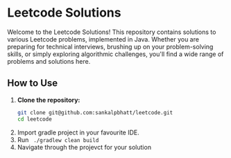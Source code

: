 
# Leetcode Solutions

Welcome to the Leetcode Solutions! This repository contains solutions to various Leetcode problems, implemented in Java. Whether you are preparing for technical interviews, brushing up on your problem-solving skills, or simply exploring algorithmic challenges, you'll find a wide range of problems and solutions here.

## How to Use

1. **Clone the repository:**
   ```sh
   git clone git@github.com:sankalpbhatt/leetcode.git
   cd leetcode
2. Import gradle project in your favourite IDE.
3. Run `  ./gradlew clean build  `
4. Navigate through the projevct for your solution
